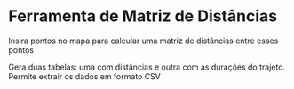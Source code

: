 # Ferramenta de Matriz de Distâncias

Insira pontos no mapa para calcular uma matriz de distâncias entre esses pontos

Gera duas tabelas: uma com distâncias e outra com as durações do trajeto.
Permite extrair os dados em formato CSV